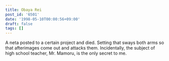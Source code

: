 ```yaml
---
title: Obaya Rei
post_id: '6501'
date: '1998-05-10T00:00:56+09:00'
draft: false
tags: []
---
```


A neta posted to a certain project and died. Setting that sways both arms so that afterimages come out and attacks them. Incidentally, the subject of high school teacher, Mr. Mamoru, is the only secret to me.
